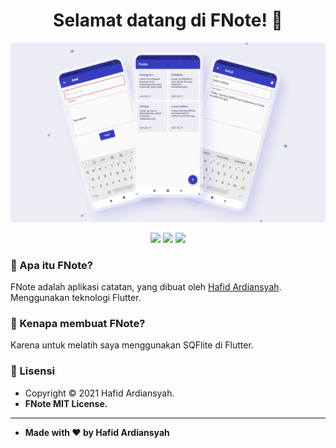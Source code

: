 <h1 align="center">Selamat datang di FNote! 👋</h1>
    
![FNote - Screenshot](/assets/screenshot.png)

<p align ="Center">

<img src="https://img.shields.io/github/issues/hafidardiansyah/FNote?style=flat-square">
<img src="https://img.shields.io/github/stars/hafidardiansyah/FNote?style=flat-square">
<img src="https://img.shields.io/github/forks/hafidardiansyah/FNote?style=flat-square">

</p>

### 🤔 Apa itu FNote?

FNote adalah aplikasi catatan, yang dibuat oleh <a href="https://github.com/hafidardiansyah"> Hafid Ardiansyah</a>. Menggunakan teknologi Flutter.

### 🎉 Kenapa membuat FNote?

Karena untuk melatih saya menggunakan SQFlite di Flutter.

### 📝 Lisensi

- Copyright © 2021 Hafid Ardiansyah.
- **FNote MIT License.**

---

- **Made with ❤️ by Hafid Ardiansyah**
